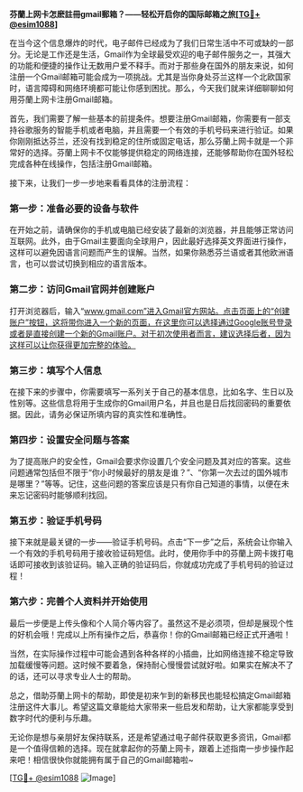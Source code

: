**芬蘭上网卡怎麽註冊gmail郵箱？——轻松开启你的国际邮箱之旅[[TG💪+ @esim1088](https://t.me/s/esim1088)]**

在当今这个信息爆炸的时代，电子邮件已经成为了我们日常生活中不可或缺的一部分。无论是工作还是生活，Gmail作为全球最受欢迎的电子邮件服务之一，其强大的功能和便捷的操作让无数用户爱不释手。而对于那些身在国外的朋友来说，如何注册一个Gmail邮箱可能会成为一项挑战。尤其是当你身处芬兰这样一个北欧国家时，语言障碍和网络环境都可能让你感到困扰。那么，今天我们就来详细聊聊如何用芬蘭上网卡注册Gmail邮箱。

首先，我们需要了解一些基本的前提条件。想要注册Gmail邮箱，你需要有一部支持谷歌服务的智能手机或者电脑，并且需要一个有效的手机号码来进行验证。如果你刚刚抵达芬兰，还没有找到稳定的住所或固定电话，那么芬蘭上网卡就是一个非常好的选择。芬蘭上网卡不仅能够提供稳定的网络连接，还能够帮助你在国外轻松完成各种在线操作，包括注册Gmail邮箱。

接下来，让我们一步一步地来看看具体的注册流程：

### 第一步：准备必要的设备与软件

在开始之前，请确保你的手机或电脑已经安装了最新的浏览器，并且能够正常访问互联网。此外，由于Gmail主要面向全球用户，因此最好选择英文界面进行操作，这样可以避免因语言问题而产生的误解。当然，如果你熟悉芬兰语或者其他欧洲语言，也可以尝试切换到相应的语言版本。

### 第二步：访问Gmail官网并创建账户

打开浏览器后，输入“www.gmail.com”进入Gmail官方网站。点击页面上的“创建账户”按钮，这将带你进入一个新的页面，在这里你可以选择通过Google账号登录或者是直接创建一个新的Gmail账户。对于初次使用者而言，建议选择后者，因为这样可以让你获得更加完整的体验。

### 第三步：填写个人信息

在接下来的步骤中，你需要填写一系列关于自己的基本信息，比如名字、生日以及性别等。这些信息将用于生成你的Gmail用户名，并且也是日后找回密码的重要依据。因此，请务必保证所填内容的真实性和准确性。

### 第四步：设置安全问题与答案

为了提高账户的安全性，Gmail会要求你设置几个安全问题及其对应的答案。这些问题通常包括但不限于“你小时候最好的朋友是谁？”、“你第一次去过的国外城市是哪里？”等等。记住，这些问题的答案应该是只有你自己知道的事情，以便在未来忘记密码时能够顺利找回。

### 第五步：验证手机号码

接下来就是最关键的一步——验证手机号码。点击“下一步”之后，系统会让你输入一个有效的手机号码用于接收验证码短信。此时，使用你手中的芬蘭上网卡拨打电话即可接收到该验证码。输入正确的验证码后，你就成功完成了手机号码的验证过程！

### 第六步：完善个人资料并开始使用

最后一步便是上传头像和个人简介等内容了。虽然这不是必须项，但却是展现个性的好机会哦！完成以上所有操作之后，恭喜你！你的Gmail邮箱已经正式开通啦！

当然，在实际操作过程中可能会遇到各种各样的小插曲，比如网络连接不稳定导致加载缓慢等问题。这时候不要着急，保持耐心慢慢尝试就好啦。如果实在解决不了的话，还可以寻求专业人士的帮助。

总之，借助芬蘭上网卡的帮助，即使是初来乍到的新移民也能轻松搞定Gmail邮箱注册这件大事儿。希望这篇文章能给大家带来一些启发和帮助，让大家都能享受到数字时代的便利与乐趣。

无论你是想与亲朋好友保持联系，还是希望通过电子邮件获取更多资讯，Gmail都是一个值得信赖的选择。现在就拿起你的芬蘭上网卡，跟着上述指南一步步操作起来吧！相信很快你就能拥有属于自己的Gmail邮箱啦~

[[TG💪+ @esim1088](https://t.me/s/esim1088) ![Image](https://i.postimg.cc/4NQfJmqS/Snipaste-2025-05-13-00-14-12.png)]